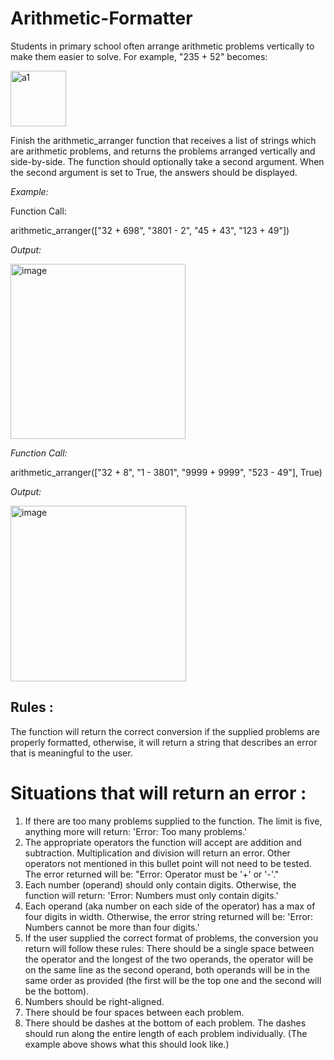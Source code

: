 # Arithmetic-Formatter


Students in primary school often arrange arithmetic problems vertically to make them easier to solve. For example, "235 + 52" becomes:

<img width="89" alt="a1" src="https://github.com/gogetteranushka/Arithmetic-Formatter/assets/109903993/7b1131bd-a862-41fd-85b5-cc68b8494032">


Finish the arithmetic_arranger function that receives a list of strings which are arithmetic problems, and returns the problems arranged vertically and side-by-side. The function should optionally take a second argument. When the second argument is set to True, the answers should be displayed.

_Example:_

Function Call:

arithmetic_arranger(["32 + 698", "3801 - 2", "45 + 43", "123 + 49"])

_Output:_

<img width="280" alt="image" src="https://github.com/gogetteranushka/Arithmetic-Formatter/assets/109903993/73823837-1247-4ddf-b6fb-828aacaaa41c">

_Function Call:_

arithmetic_arranger(["32 + 8", "1 - 3801", "9999 + 9999", "523 - 49"], True)

_Output:_

<img width="281" alt="image" src="https://github.com/gogetteranushka/Arithmetic-Formatter/assets/109903993/6c71d6c6-732d-4b85-ac06-0d027d6be45d">


## Rules : 

The function will return the correct conversion if the supplied problems are properly formatted, otherwise, it will return a string that describes an error that is meaningful to the user.

# Situations that will return an error :

1. If there are too many problems supplied to the function. The limit is five, anything more will return: 'Error: Too many problems.'
2. The appropriate operators the function will accept are addition and subtraction. Multiplication and division will return an error. Other operators not mentioned in this bullet point will not need to be tested. The error returned will be: "Error: Operator must be '+' or '-'."
3. Each number (operand) should only contain digits. Otherwise, the function will return: 'Error: Numbers must only contain digits.'
4. Each operand (aka number on each side of the operator) has a max of four digits in width. Otherwise, the error string returned will be: 'Error: Numbers cannot be more than four digits.'
5. If the user supplied the correct format of problems, the conversion you return will follow these rules:
There should be a single space between the operator and the longest of the two operands, the operator will be on the same line as the second operand, both operands will be in the same order as provided (the first will be the top one and the second will be the bottom).
6. Numbers should be right-aligned.
7. There should be four spaces between each problem.
8. There should be dashes at the bottom of each problem. The dashes should run along the entire length of each problem individually. (The example above shows what this should look like.)
